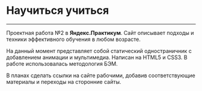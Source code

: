 # Научиться учиться 
___

Проектная работа №2 в **Яндекс.Практикум**. Сайт описывает подходы и техники эффективного обучения в любом возрасте.

На данный момент представляет собой статический одностраничник с добавлением анимации и мультимедиа. Написан на HTML5 и CSS3. В работе использовалась методология БЭМ.

В планах сделать ссылки на сайте рабочими, добавив соответствующие материалы и переходы на сторонние сайты.
 

